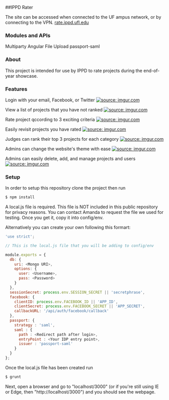 ##IPPD Rater

The site can be accessed when connected to the UF ampus network, or by connecting to the VPN. 
<a href="http://rate.ippd.ufl.edu/"> rate.ippd.ufl.edu</a>

### Modules and APIs
Multiparty
Angular File Upload
passport-saml


### About
This project is intended for use by IPPD to rate projects during the end-of-year showcase.

### Features
Login with your email, Facebook, or Twitter
<a href="http://imgur.com/rfHiRGD"><img src="http://i.imgur.com/rfHiRGD.png" title="source: imgur.com" /></a>

View a list of projects that you have not ranked
<a href="http://imgur.com/XXOmlJ6"><img src="http://i.imgur.com/XXOmlJ6.png" title="source: imgur.com" /></a>

Rate project qccording to 3 exciting criteria
<a href="http://imgur.com/afpenCd"><img src="http://i.imgur.com/afpenCd.png" title="source: imgur.com" /></a>

Easily revisit projects you have rated
<a href="http://imgur.com/V7rDL8y"><img src="http://i.imgur.com/V7rDL8y.png" title="source: imgur.com" /></a>

Judges can rank their top 3 projects for each category
<a href="http://imgur.com/3tB7GWd"><img src="http://i.imgur.com/3tB7GWd.png" title="source: imgur.com" /></a>

Admins can change the website's theme with ease
<a href="http://imgur.com/PjxjLZq"><img src="http://i.imgur.com/PjxjLZq.png" title="source: imgur.com" /></a>

Admins can easily delete, add, and manage projects and users
<a href="http://imgur.com/JukPyxo"><img src="http://i.imgur.com/JukPyxo.png" title="source: imgur.com" /></a>

### Setup
In order to setup this repository clone the project then run

```bash
$ npm install
```

A local.js file is required. This file is NOT included in this public repository for privacy reasons. You can contact Amanda to request the file we used for testing.  Once you get it, copy it into config/env.

Alternatively you can create your own following this formart:
```javascript
'use strict';

// This is the local.js file that you will be adding to config/env

module.exports = {  
  db: {
    uri: <Mongo URI>,
    options: {
      user: <Username>,
      pass: <Password>
    }
  },
  sessionSecret: process.env.SESSION_SECRET || 'secretphrase',
  facebook: {
    clientID: process.env.FACEBOOK_ID || 'APP_ID',
    clientSecret: process.env.FACEBOOK_SECRET || 'APP_SECRET',
    callbackURL: '/api/auth/facebook/callback'
  },
  passport: {
    strategy : 'saml',
    saml : {
      path : <Redirect path after login>,
      entryPoint : <Your IDP entry point>,
      issuer : 'passport-saml'
    }
  }
};
```

Once the local.js file has been created run

```bash
$ grunt
```

Next, open a browser and go to "localhost/3000" (or if you're still using IE or Edge, then "http://localhost/3000") and you should see the webpage.
